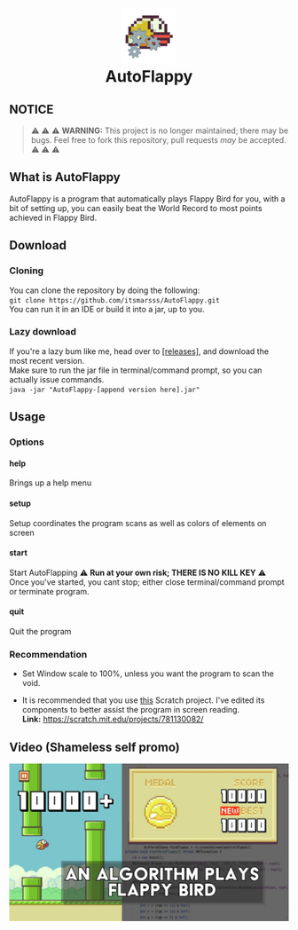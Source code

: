 <h1 align="center">
<img src="/assets/image.png" alt="Icon" width="100" height="100">
<br>
AutoFlappy
<br>
</h1>

## NOTICE
> :warning: :warning: :warning: **WARNING:** This project is no longer maintained; there may be bugs. Feel free to fork this repository, pull requests *may* be accepted. :warning: :warning: :warning:

## What is AutoFlappy
AutoFlappy is a program that automatically plays Flappy Bird for you, with a bit of setting up, you can easily beat the World Record to most points achieved in Flappy Bird.

## Download
### Cloning
You can clone the repository by doing the following:  
`git clone https://github.com/itsmarsss/AutoFlappy.git`  
You can run it in an IDE or build it into a jar, up to you.
### Lazy download
If you're a lazy bum like me, head over to [[releases]](https://github.com/itsmarsss/AutoFlappy/releases), and download the most recent version.  
Make sure to run the jar file in terminal/command prompt, so you can actually issue commands.  
`java -jar "AutoFlappy-[append version here].jar"`

## Usage
### Options
#### help
Brings up a help menu
#### setup
Setup coordinates the program scans as well as colors of elements on screen
#### start
Start AutoFlapping :warning: **Run at your own risk; THERE IS NO KILL KEY** :warning:  
Once you've started, you cant stop; either close terminal/command prompt or terminate program.
#### quit
Quit the program

### Recommendation
- Set Window scale to 100%, unless you want the program to scan the void.  

- It is recommended that you use [this](https://scratch.mit.edu/projects/781130082/) Scratch project. I've edited its components to better assist the program in screen reading.  
**Link:** https://scratch.mit.edu/projects/781130082/

## Video (Shameless self promo)
[![Image Link](https://raw.githubusercontent.com/itsmarsss/AutoFlappy/main/assets/thumbnail.jpg)](https://www.youtube.com/watch?v=-sUVFuqVBdU)
